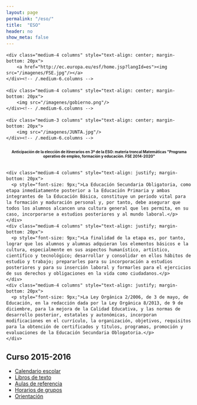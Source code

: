 ```yaml
---
layout: page
permalink: "/eso/"
title:  "ESO"
header: no
show_meta: false
---
```



<div class="row t60">

    <div class="medium-4 columns" style="text-align: center; margin-bottom: 20px">
        <a href="http://ec.europa.eu/esf/home.jsp?langId=es"><img src="/imagenes/FSE.jpg"/></a>
    </div><!-- /.medium-6.columns -->

    <div class="medium-4 columns" style="text-align: center; margin-bottom: 20px">
        <img src="/imagenes/gobierno.png"/>
    </div><!-- /.medium-6.columns -->

    <div class="medium-3 columns" style="text-align: center; margin-bottom: 20px">
        <img src="/imagenes/JUNTA.jpg"/>
    </div><!-- /.medium-6.columns -->

</div><!-- /.row -->

<div class="row">
<div class="medium-12 columns" style="text-align: center; margin-bottom: 20px">
    <p style="font-size: 10px; font-weight: bold">Anticipación de la elección de itinerarios en 3º de la ESO: materia troncal Matemáticas "Programa operativo de empleo, formación y educación. FSE 2014-2020"</p>
</div><!-- /.medium-6.columns -->
</div><!-- /.row -->

<div class="row">

    <div class="medium-4 columns" style="text-align: justify; margin-bottom: 20px">
      <p style="font-size: 9px;">La Educación Secundaria Obligatoria, como etapa inmediatamente posterior a la Educación Primaria y ambas integrantes de la Educación Básica, constituye un periodo vital para la formación y maduración personal y, por tanto, debe asegurar que todos los alumnos alcancen una cultura general que les permita, en su caso, incorporarse a estudios posteriores y al mundo laboral.</p>
    </div>
    <div class="medium-4 columns" style="text-align: justify; margin-bottom: 20px">
      <p style="font-size: 9px;">La finalidad de la etapa es, por tanto, lograr que los alumnos y alumnas adquieran los elementos básicos e la cultura, especialmente en sus aspectos humanístico, artístico, científico y tecnológico; desarrollar y consolidar en ellos hábitos de estudio y trabajo; prepararles para su incorporación a estudios posteriores y para su inserción laboral y formarles para el ejercicios de sus derechos y obligaciones en la vida como ciudadanos.</p>
    </div>
    <div class="medium-4 columns" style="text-align: justify; margin-bottom: 20px">
      <p style="font-size: 9px;">La Ley Orgánica 2/2006, de 3 de mayo, de Educación, en la redacción dada por la Ley Orgánica 8/2013, de 9 de diciembre, para la mejora de la Calidad Educativa, y las normas de desarrollo posterior, estatales y autonómicas, incorporan modificaciones en el currículo, la organización, objetivos, requisitos para la obtención de certificados y títulos, programas, promoción y evaluaciones de la Educación Secundaria Oblogatoria.</p>
    </div>

</div><!-- /.row -->

## Curso 2015-2016

* [Calendario escolar](http://www.educa.jcyl.es/es/informacion/calendario-escolar-2015-2016)
* [Libros de texto](https://drive.google.com/a/iessanandres.com/folderview?id=0B4jaZeMGL7HsfmNEUFpScHlEc0pmekxHV3RONGNmaEhJUWpxVUhpWjNUcDlPWW5ERFEwNlU&usp=sharing#)
* [Aulas de referencia](/noticias/aulas-de-referencia-2015-2016/)
* [Horarios de grupos](https://drive.google.com/open?id=0B4jaZeMGL7HsRDZva2dzaThteEE)
* [Orientación](http://www.orientaline.es/?yafxb=36244)
